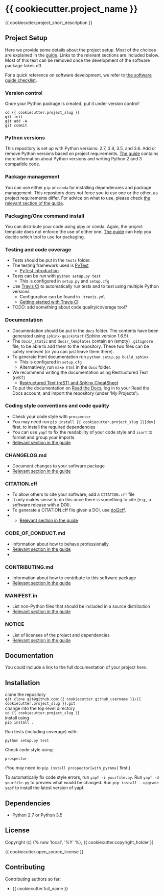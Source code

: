 {{ cookiecutter.project_name }}
===============================
{{ cookiecutter.project_short_description }}

Project Setup
-------------

Here we provide some details about the project setup. Most of the choices are explained in the [guide](https://guide.esciencecenter.nl). Links to the relevant sections are included below. Most of this text can be removed once the development of the software package takes off.

For a quick reference on software development, we refer to [the software guide checklist](https://guide.esciencecenter.nl/software/checklist.html).

### Version control

Once your Python package is created, put it under version control!

```
cd {{ cookiecutter.project_slug }}
git init
git add -A
git commit
```

### Python versions

This repository is set up with Python versions: 2.7, 3.4, 3.5, and 3.6. Add or remove Python versions based on project requirements. [The guide](https://guide.esciencecenter.nl/languages/python.html) contains more information about Python versions and writing Python 2 and 3 compatible code.

### Package management

You can use either `pip` or `conda` for installing dependencies and package management. This repository does not force you to use one or the other, as project requirements differ. For advice on what to use, please check [the relevant section of the guide](https://guide.esciencecenter.nl/languages/python.html#dependencies-and-package-management).

### Packaging/One command install

You can distribute your code using pipy or conda. Again, the project template does not enforce the use of either one. [The guide](https://guide.esciencecenter.nl/languages/python.html#building-and-packaging-code) can help you decide which tool to use for packaging.

### Testing and code coverage

* Tests should be put in the `tests` folder.
* The testing framework used is [PyTest](https://pytest.org)
  - [PyTest introduction](http://pythontesting.net/framework/pytest/pytest-introduction/)
* Tests can be run with `python setup.py test`
  - This is configured in `setup.py` and `setup.cfg`
* Use [Travis CI](https://travis-ci.com/) to automatically run tests and to test using multiple Python versions
  - Configuration can be found in `.travis.yml`
  - [Getting started with Travis CI](https://docs.travis-ci.com/user/getting-started/)
* TODO: add something about code quality/coverage tool?

### Documentation

* Documentation should be put in the `docs` folder. The contents have been generated using `sphinx-quickstart` (Sphinx version 1.6.5).
* The `docs/_static` and `docs/_templates` contain an (empty) `.gitignore` file, to be able to add them to the repository. These two files can be safely removed (or you can just leave them there).
* To generate html documentation run `python setup.py build_sphinx`
  - This is configured in `setup.cfg`
  - Alternatively, run `make html` in the `docs` folder.
* We recommend writing the documentation using Restructured Text (reST)
  - [Restructured Text (reST) and Sphinx CheatSheet](http://openalea.gforge.inria.fr/doc/openalea/doc/_build/html/source/sphinx/rest_syntax.html)
* To put the documentation on [Read the Docs](https://readthedocs.org), log in to your Read the Docs account, and import the repository (under 'My Projects').

### Coding style conventions and code quality

* Check your code style with `prospector`
* You may need run `pip install {{ cookiecutter.project_slug }}[dev]` first, to install the required dependencies
* You can use `yapf` to fix the readability of your code style and `isort` to format and group your imports
* [Relevant section in the guide](https://guide.esciencecenter.nl/languages/python.html#coding-style-conventions)

### CHANGELOG.md

* Document changes to your software package
* [Relevant section in the guide](https://guide.esciencecenter.nl/software/releases.html#changelogmd)

### CITATION.cff

* To allow others to cite your software, add a `CITATION.cff` file
* It only makes sense to do this once there is something to cite (e.g., a software release with a DOI).
* To generate a CITATION.cff file given a DOI, use [doi2cff](https://github.com/citation-file-format/doi2cff).
* * [Relevant section in the guide](https://guide.esciencecenter.nl/software/documentation.html#citation-file)

### CODE_OF_CONDUCT.md

* Information about how to behave professionally
* [Relevant section in the guide](https://guide.esciencecenter.nl/software/documentation.html#code-of-conduct)
*
### CONTRIBUTING.md

* Information about how to contribute to this software package
* [Relevant section in the guide](https://guide.esciencecenter.nl/software/documentation.html#contribution-guidelines)

### MANIFEST.in

* List non-Python files that should be included in a source distribution
* [Relevant section in the guide](https://guide.esciencecenter.nl/languages/python.html#building-and-packaging-code)

### NOTICE

* List of licenses of the project and dependencies
* [Relevant section in the guide](https://guide.esciencecenter.nl/software/licensing.html#noticetxtmd)

Documentation
-------------
You could include a link to the full documentation of your project here.

Installation
------------
clone the repository  
    `git clone git@github.com:{{ cookiecutter.github_username }}/{{ cookiecutter.project_slug }}.git`  
change into the top-level directory  
    `cd {{ cookiecutter.project_slug }}`  
install using  
    `pip install .`

Run tests (including coverage) with:
```
python setup.py test
```

Check code style using:
```
prospector
```
(You may need to `pip install prospector[with_pyroma]` first.)

To automatically fix code style errors, run `yapf -i yourfile.py`.
Run `yapf -d yourfile.py` to preview what would be changed.
Run `pip install --upgrade yapf` to install the latest version of yapf.

Dependencies
------------
 * Python 2.7 or Python 3.5

License
-------
Copyright (c) {% now 'local', '%Y' %}, {{ cookiecutter.copyright_holder }}

{{ cookiecutter.open_source_license }}

Contributing
------------
Contributing authors so far:
* {{ cookiecutter.full_name }}
